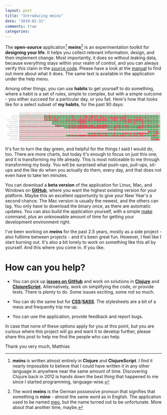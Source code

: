 ```yaml
---
layout: post
title: "Introducing meins"
date: "2019-01-31"
comments: true
categories: 
---
```


The **open-source** application[^1] **meins**[^2] is an experimentation toolkit for **designing your life**. It helps you collect relevant information,  design, and then implement change. Most importantly, it does so without leaking data, because everything stays within your realm of control, and you can always verify this claim in the [source code](https://github.com/matthiasn/meo). Please have a look at the [manual](https://github.com/matthiasn/meo/blob/master/doc/manual.md) to find out more about what it does. The same text is available in the application under the help menu.

Among other things, you can use **habits** to get yourself to do something, where a habit is a set of rules, simple to complex, but with a simple outcome - you either succeed for a particular day, or you fail. Here's how that looks like for a select subset of **my habits**, for the past 90 days:

![screenshot](../images/20190107_1951_habits.png)

It's fun to turn the day green, and helpful for the things I said I would do, too. There are more charts, but today it's enough to focus on just this one, and it is transforming my life already. This is most noticeable to me through transforming my body. You will be surprised what push-ups, pull-ups, sit-ups and the like do when you actually do them, every day, and that does not even have to take ten minutes.

You can download a **beta version** of the application for Linux, Mac, and Windows on **[GitHub](https://github.com/matthiasn/meins/releases)**, where you want the highest existing version for your platform. Maybe this an excellent opportunity to give your New Year's a second chance. The Mac version is usually the newest, and the others can lag. You only have to download the binary once, as there are automatic updates. You can also build the application yourself, with a simple [make](https://www.gnu.org/software/make) command, plus an unknowable amount of time for getting your development environment right.

I've been working on **meins** for the past 2.5 years, mostly as a side project - also fulltime between projects - and it's been great fun. However, I feel like I start burning out. It's also a bit lonely to work on something like this all by yourself. And this where you come in. If you like. 

# How can you help?

- You can pick up **[issues on GitHub](https://github.com/matthiasn/meins/issues)** and work on solutions in **[Clojure](https://clojure.org)** and **[ClojureScript](https://clojurescript.org)**. Alternatively, work on simplifying the code, or provide tests. There is plenty to do. Some issues exciting, some not so much.

- You can do the same but for **[CSS](https://www.w3.org/standards/techs/css#w3c_all)**/**[SASS](https://sass-lang.com/)**. The stylesheets are a bit of a mess and frequently trip me up.

- You can use the application, provide feedback and report bugs.

In case that none of these options apply for you at this point, but you are curious where this project will go and want it to develop further, please share this post to help me find the people who can help.

Thank you very much,
Matthias


[^1]: **meins** is written almost entirely in **Clojure** and **ClojureScript**. I find it nearly impossible to believe that I could have written it in any other language in anywhere near the same amount of time. Discovering Clojure back in 2012 is hands down the best thing that happened to me since I started programming, language-wise.
[^2]: The word **meins** is the German possessive pronoun that signifies that something is **mine** - almost the same word as in English. The application used to be named [meo](http://matthiasnehlsen.com/blog/2018/06/15/meo-beta/), but the name turned out to be unfortunate. More about that another time, maybe.

